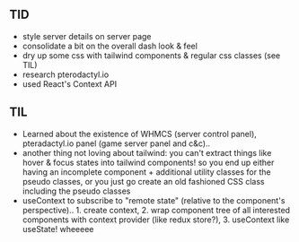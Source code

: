 ## TID
* style server details on server page
* consolidate a bit on the overall dash look & feel
* dry up some css with tailwind components & regular css classes (see TIL)
* research pterodactyl.io
* used React's Context API

## TIL
* Learned about the existence of WHMCS (server control panel), pteradactyl.io panel
  (game server panel and c&c).. 
* another thing not loving about tailwind: you can't extract things like hover &
  focus states into tailwind components! so you end up either having an
incomplete component + additional utility classes for the pseudo classes, or you
just go create an old fashioned CSS class including the pseudo classes
* useContext to subscribe to "remote state" (relative to the component's
  perspective).. 1. create context, 2. wrap component tree of all interested
components with context provider (like redux store?), 3. useContext like
useState! wheeeee
